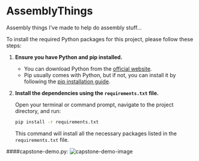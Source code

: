 # AssemblyThings
Assembly things I've made to help do assembly stuff...

To install the required Python packages for this project, please follow these steps:

1. **Ensure you have Python and pip installed.**

   - You can download Python from the [official website](https://www.python.org/downloads/).
   - Pip usually comes with Python, but if not, you can install it by following the [pip installation guide](https://pip.pypa.io/en/stable/installation/).

2. **Install the dependencies using the `requirements.txt` file.**

   Open your terminal or command prompt, navigate to the project directory, and run:

   ```bash
   pip install -r requirements.txt
   ```

   This command will install all the necessary packages listed in the `requirements.txt` file.


####capstone-demo.py:
![capstone-demo-image](https://github.com/user-attachments/assets/d7e7726d-a89d-4c55-9183-ea8138ea369e)
